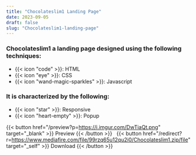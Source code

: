 ```yaml
---
title: "Chocolateslim1 Landing Page"
date: 2023-09-05
draft: false
slug: "Chocolateslim1-landing-page"
---
```

### __Chocolateslim1__ a __landing page__ designed using the following techniques:
- {{< icon "code" >}}: HTML
- {{< icon "eye" >}}: CSS
- {{< icon "wand-magic-sparkles" >}}: Javascript  

### It is characterized by the following:
- {{< icon "star" >}}: Responsive
- {{< icon "heart-empty" >}}:  Popup

<!--adsense-->

{{< button href="/preview?p=https://i.imgur.com/DwTiaQt.png" target="_blank" >}}
Preview
{{< /button >}} &nbsp; {{< button href="/redirect?r=https://www.mediafire.com/file/99rzq65u12qu2i0/Chocolateslim1.zip/file" target="_self" >}}
Download
{{< /button >}}